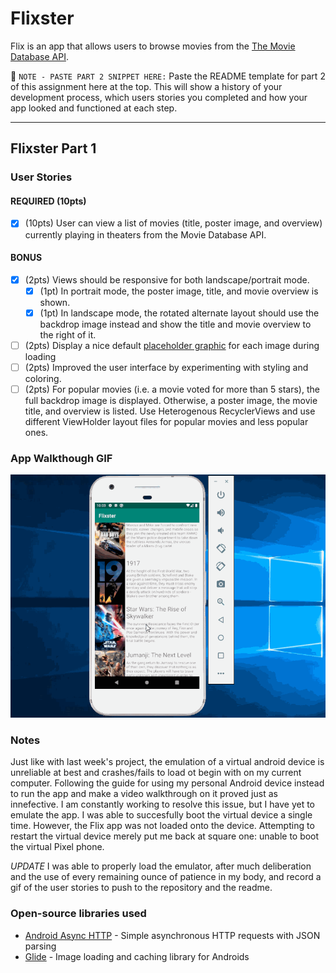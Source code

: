 # Flixster
Flix is an app that allows users to browse movies from the [The Movie Database API](http://docs.themoviedb.apiary.io/#).

📝 `NOTE - PASTE PART 2 SNIPPET HERE:` Paste the README template for part 2 of this assignment here at the top. This will show a history of your development process, which users stories you completed and how your app looked and functioned at each step.

---

## Flixster Part 1

### User Stories

#### REQUIRED (10pts)
- [x] (10pts) User can view a list of movies (title, poster image, and overview) currently playing in theaters from the Movie Database API.

#### BONUS
- [x] (2pts) Views should be responsive for both landscape/portrait mode.
   - [x] (1pt) In portrait mode, the poster image, title, and movie overview is shown.
   - [x] (1pt) In landscape mode, the rotated alternate layout should use the backdrop image instead and show the title and movie overview to the right of it.

- [ ] (2pts) Display a nice default [placeholder graphic](https://guides.codepath.org/android/Displaying-Images-with-the-Glide-Library#advanced-usage) for each image during loading
- [ ] (2pts) Improved the user interface by experimenting with styling and coloring.
- [ ] (2pts) For popular movies (i.e. a movie voted for more than 5 stars), the full backdrop image is displayed. Otherwise, a poster image, the movie title, and overview is listed. Use Heterogenous RecyclerViews and use different ViewHolder layout files for popular movies and less popular ones.

### App Walkthough GIF
<img src='https://github.com/parkerallbritton/Flixster/blob/master/walkthrough.gif' title='Video Walkthrough' width='' alt='Video Walkthrough' />

### Notes
Just like with last week's project, the emulation of a virtual android device is unreliable at best and crashes/fails to load ot begin with on my current computer. Following the guide for using my personal Android device instead to run the app and make a video walkthrough on it proved just as innefective. I am constantly working to resolve this issue, but I have yet to emulate the app.
I was able to succesfully boot the virtual device a single time. However, the Flix app was not loaded onto the device. Attempting to restart the virtual device merely put me back at square one: unable to boot the virtual Pixel phone.

*UPDATE*
I was able to properly load the emulator, after much deliberation and the use of every remaining ounce of patience in my body, and record a gif of the user stories to push to the repository and the readme.  
### Open-source libraries used

- [Android Async HTTP](https://github.com/codepath/CPAsyncHttpClient) - Simple asynchronous HTTP requests with JSON parsing
- [Glide](https://github.com/bumptech/glide) - Image loading and caching library for Androids
